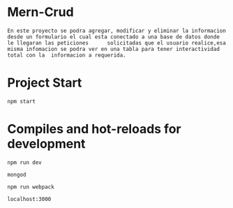 # Mern-Crud
    En este proyecto se podra agregar, modificar y eliminar la informacion desde un formulario el cual esta conectado a una base de datos donde le llegaran las peticiones      solicitadas que el usuario realice,esa misma infomacion se podra ver en una tabla para tener interactividad total con la  informacion a requerida.
# Project Start
    npm start
    
# Compiles and hot-reloads for development
    npm run dev
  
    mongod 
   
    npm run webpack 
   
    localhost:3000
